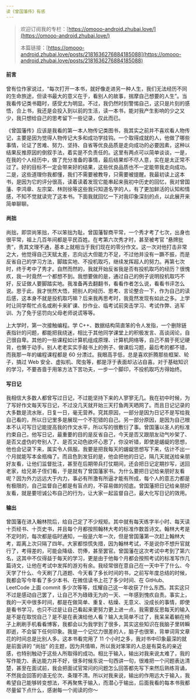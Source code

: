 ```yaml
---
读《曾国藩传》有感
---
```


> 欢迎订阅我的专栏：[https://omooo-android.zhubai.love/](https://omooo-android.zhubai.love/)
>
> 本篇链接：[https://omooo-android.zhubai.love/posts/2181636276884185088](https://omooo-android.zhubai.love/posts/2181636276884185088)

#### 前言

曾有位作家说过，“每次打开一本书，就好像走进另一种人生，我们无法经历不同的生命旅途，但读书最大的意义在于，看别人的故事，揣摩自己想要的人生”。当我看传记类书籍时，感受尤为明显。不过，我仍然时刻警惕自己，这只是片刻的感悟，合上书，我还是会投入到以前的生活，读一本书，能对我产生影响的少之又少，我只想给自己的思考留下一些记录，仅此而已。

《曾国藩传》应该是我看的第一本人物传记类图书，我其实之前并不喜欢看人物传记，主要是因为觉得人物传记大多和成功学挂钩。一个取得成就的人，他做了哪些事情，论证了苦难、努力、坚持、自省等优良品质是走向成功的必要因素，这种以结果反推原因的倒叙手法，着实是不负责任的。这里有两点可以简单谈谈，一是，在我的个人经历中，做了充分准备的事情，最后结果却不尽人意，实在是太正常不过了。好的目标不一定会带来好的结果，这些优良品质也不一定能带我走向成功。二是，这些道理你我都懂，我们不需要被教导，只需要被提醒。我最初读上这本书，是因为它的评分很高，读着读着发现它能串起来我初中历史的回忆，我对曾国藩、李鸿章、左宗棠、林则徐等这些我只知道名字的人，有了更加鲜活的认知和情感，不知不觉就读完了这本书。下面我就回忆一下对我印象深刻的点，以此展开来简单聊聊。

#### 尚拙

尚拙，即崇尚笨拙，不以笨拙为耻。曾国藩智商平常，一个秀才考了七次，出身也很平常，祖上几百年间都是平民百姓。在考第六次秀才时，甚至被考官 “悬牌批责”，责其文理不通，基本上就相当于我们现在的零分作文。这一次对他打击非常之大，他觉得自己天赋太差，志向远大但能力不足，不过他并没有一蹶不振，而是反省自己的学习方法，脚踏实地、不投机取巧，继续发挥超人的努力。再第七次时，终于考中了秀才。自然而然的，我就开始反省我是否有投机取巧的经历？很愧疚，我一时竟然一个都想不到。我想要做的是，通过自己的例子说明投机取巧不好，反证做人要脚踏实地。我准备再去翻翻书，看看作者怎么说，看看书评怎么说。思于此，我才恍然大悟，把别人的经历、思考、言论整合一下，作为自己的读后感，这本身不就是投机取巧嘛？后来我再思考时，我竟然发现有如此之多。上学时让同学帮忙点名或刷卡来旷课、抄作业、临考试前突击学习、考试作弊、逃军训、为了免于惩罚向父母老师说谎等等。

上大学时，第一次接触编程。学 C++、数据结构简直笨的令人发指，一个删除链表指针的问题，都能把我绕迷，相比于其他同学课堂上的积极发言、高谈阔论，自己很自卑。其他的一些课程如计算机组成原理、计算机网络等，自己不屑于死记硬背，也懒于动手。别人老老实实手敲书上的例子、做课后习题，最后考的都不错，而我那一年的编程课程都是 60 分漂过。我眼高手低，总是喜欢折腾那些框架、轮子，搞过 Web 安全、虚拟机、爬虫等，都是浮于表面却沾沾自喜。对于基础知识的学习，不要吝啬于用笨方法下苦功夫，一步一个脚印，不投机取巧方得始终。

#### 写日记

我相信大多数人都曾写过日记，不过能坚持下来的人寥寥无几。我在初中时候，为了写好作文每天写日记，不过没几天就开始三天打鱼两天晒网了。而且日记记录的大多数是流水账，日复一日，毫无营养。究其原因，一部分是因为日记不是写给我自己看的，所以日记里多是展现一个不犯错的自己。另一部分原因，是因为自己根本不认可写日记能提高我的作文水平，所以写的很敷衍了事。曾国藩以圣人的标准约束自己，他写日记，最重要的目的是反省自己，今天是否又跟朋友动气吵架了、是否又虚伪的夸别人了、是否又动色欲坏心思了，你没听错，即使是龌龊的思想，他也会记录下来，属实令人佩服。我要是把我每天的龌龊思想写下来，估计不出一个月就能写本金瓶梅了。而且色到发狂的是，他会把他的日记，隔几天就送给亲朋好友看，让他们监督批注，甚至在后期带兵打仗期间，还会把日记定期抄写，送回老家，给兄弟子侄们看，于是就有了曾国藩家书。为什么要把日记给亲朋好友看呢？因为外力远远大于内力，事必有所激有所逼才能有所成，每个人的意志力都是有极限的，自己监督自己都是有盲点的，不容易做的彻底。曾国藩把日记给亲朋好友看，就是要坦诚公布自己的行为，让大家一起监督自己，最大化写日记的效用。

#### 输出

曾国藩在进入翰林院后，给自己定了不少规矩。其中就有每天练字半小时、每天读十页经书、十页史书，并且每个月都按照翰林大考的标准作数首诗文。翰林大考是不定时的，每次都是临时通知，一般是六年一次，但是曾国藩第一次赶上翰林大考，距离上次只隔了四年。大家都惊慌失措，因为翰林考试，不是说你不想升官就行了，考得差的，可能会降级、罚俸，甚至罢官。曾国藩在这次考试中考到了第六名，这其中不仅得益于每天的学习，更是由于他每个月都会按照考试的标准写作几篇诗文，让他在考试中发挥的游刃有余。我经常很在意自己在一天中干了什么、今天学了什么、今天刷了几道题、今天看了多长时间的书，之前写年度总结的时候，我都会写今年看了多少本书、在微信读书上花了多少时间、在 GitHub、LeetCode 上面 commit 多少次等等，炫耀自己这一年收获了什么东西。其实这只不过是感动自己罢了，让自己不为碌碌无为的一天、一年感到愧疚自责。事实上，我的一天中很多时间，都是在做简单、重复、枯燥、无意义、没成长的事情，即使是看书学习，也只不过是让自己看起来更努力更上进一点，我需要反思每天的输入是不是在取悦自己？是不是在表演给他人看？输入太简单不过了，我呆呆着躺在椅子上刷刷手机看看博客，我都会以为我学到了很多，其实这些知识在我脑子里转瞬即逝，不会留下任何印象。我是一个记忆力很差的人，脑子也很笨，背单词背文章花的时间总是比别人多。这本书看完用了 11 个小时之多，我对书中印象最深的就是前面讲的 “尚拙” 的主题，因为共情嘛，所以我对笨笨的人总是有莫名的亲近感，也特别触动于这些人所取得的成功。相比于输入，输出对我来说太难了，我的写作能力、表达能力并不好，很多时候东说一句西讲一句，很难把一个问题表达清楚，甚至在面试前，我会把面试官常问的问题怎么回答都先写下来然后熟练背诵，不然我会回答的语无伦次、条理不清。所以对我来说，输出的作用远大于输入，我希望自己能够转变想法，不再聚焦于输入，而潜心于输出，后面我看的每本书我都尽量留下点什么，感谢每一个阅读的你～

